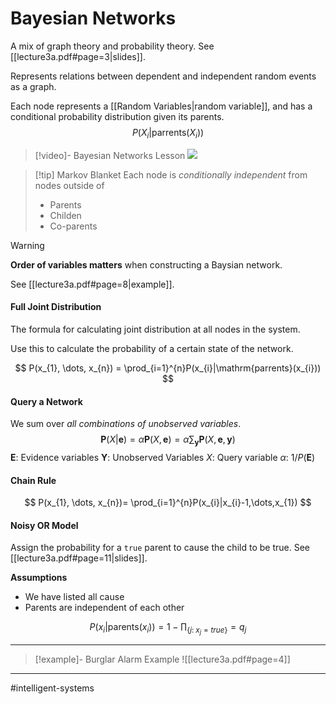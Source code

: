 # Bayesian Networks
A mix of graph theory and probability theory. See [[lecture3a.pdf#page=3|slides]].

Represents relations between dependent and independent random events as a graph.

Each node represents a [[Random Variables|random variable]], and has a conditional probability distribution given its parents.
$$
P(X_{i}|\mathrm{parrents}(X_{i}))
$$

>[!video]- Bayesian Networks Lesson
>![](https://www.youtube.com/watch?v=TuGDMj43ehw)

>[!tip] Markov Blanket
>Each node is *conditionally independent* from nodes outside of
>- Parents
>- Childen
>- Co-parents

>[!warning]
>**Order of variables matters** when constructing a Baysian network.
>
>See [[lecture3a.pdf#page=8|example]].

#### Full Joint Distribution
The formula for calculating joint distribution at all nodes in the system.

Use this to calculate the probability of a certain state of the network.

$$
P(x_{1}, \dots, x_{n}) = \prod_{i=1}^{n}P(x_{i}|\mathrm{parrents}(x_{i}))
$$

#### Query a Network
We sum over *all combinations of unobserved variables*.
$$
\mathbf{P}(X | \mathbf{e}) = \alpha \mathbf{P}(X, \mathbf{e}) = \alpha \sum_{\mathbf{y}} \mathbf{P}(X, \mathbf{e}, \mathbf{y})
$$
$\mathbf{E}$: Evidence variables 
$\mathbf{Y}$: Unobserved Variables
$X$: Query variable
$\alpha$: $1/P(\mathbf{E})$


#### Chain Rule
$$
P(x_{1}, \dots, x_{n})= \prod_{i=1}^{n}P(x_{i}|x_{i}-1,\dots,x_{1})
$$

#### Noisy OR Model
Assign the probability for a `true` parent to cause the child to be true. See [[lecture3a.pdf#page=11|slides]].

**Assumptions**
- We have listed all cause
- Parents are independent of each other

$$
P(x_{i}|\mathrm{parents}(x_{i})) = 1-\prod_{\{j:\;x_{j}=true\}} = q_{j}
$$


---

>[!example]- Burglar Alarm Example
>![[lecture3a.pdf#page=4]]

---
#intelligent-systems 
